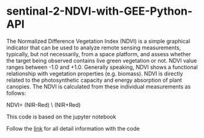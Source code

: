 # sentinal-2-NDVI-with-GEE-Python-API
The Normalized Difference Vegetation Index (NDVI) is a simple graphical indicator that can be used to analyze remote sensing measurements, typically, but not necessarily, from a space platform, and assess whether the target being observed contains live green vegetation or not.
NDVI value ranges between -1.0 and +1.0. Generally speaking, NDVI shows a functional relationship with vegetation properties (e.g. biomass). NDVI is directly related to the photosynthetic capacity and energy absorption of plant canopies. The NDVI is calculated from these individual measurements as follows:

NDVI= (NIR-Red) \ (NIR+Red)

This code is based on the jupyter notebook

Follow the <a href = "https://bikeshbade.com.np/tutorials/Detail/?title=Calculate%20NDVI%20from%20Sentinel-2%20%20with%20Python%20API&code=18" target = "_blank">link</a> for all detail information with the code
